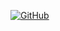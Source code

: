 [![GitHub](https://img.shields.io/badge/GitHub-Visitar-blue?style=for-the-badge&logo=github)](https://github.com/tu-usuario)
